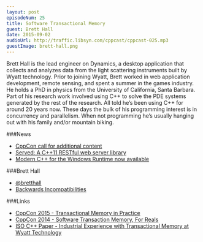 ```yaml
---
layout: post
episodeNum: 25
title: Software Transactional Memory
guest: Brett Hall
date: 2015-09-02
audioUrl: http://traffic.libsyn.com/cppcast/cppcast-025.mp3
guestImage: brett-hall.png
---
```


Brett Hall is the lead engineer on Dynamics, a desktop application that collects and analyzes data from the light scattering instruments built by Wyatt technology. Prior to joining Wyatt, Brett worked in web application development, remote sensing, and spent a summer in the games industry. He holds a PhD in physics from the University of California, Santa Barbara. Part of his research work involved using C++ to solve the PDE systems generated by the rest of the research. All told he’s been using C++ for around 20 years now. These days the bulk of his programming interest is in concurrency and parallelism. When not programming he’s usually hanging out with his family and/or mountain biking.

###News

 - [CppCon call for additional content](http://cppcon.org/cppcon-2015-call-for-open-content/)
 - [Served: A C++11 RESTful web server library](https://github.com/datasift/served)
 - [Modern C++ for the Windows Runtime now available](https://github.com/kennykerr/modern)
 
###Brett Hall

 - [@bretthall](https://twitter.com/bretthall)
 - [Backwards Incompatibilities](https://backwardsincompatibilities.wordpress.com/)

###Links

 - [CppCon 2015 - Transactional Memory in Practice](http://cppcon2015.sched.org/event/33bbfba45095ebc5cb8d7ee5ad2a612c#.VekD4fZVhBc)
 - [CppCon 2014 - Software Transaction Memory, For Reals](https://youtu.be/plQOu_LsKHE)
 - [ISO C++ Paper - Industrial Experience with Transactional Memory at Wyatt Technology](http://www.open-std.org/jtc1/sc22/wg21/docs/papers/2015/n4438.pdf)
